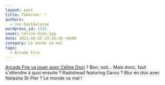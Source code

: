```yaml
---
layout: post
title: Tabernac' !
authors:
  - Joe Gantdelaine
wordpress_id: 1115
cover: celine-dion.jpg
date: 2012-09-25 23:34:48 +0200
category: Le monde va mal
tags:
  - Arcade Fire
---
```


[Arcade Fire va jouer avec Céline Dion][1] ? Bon, soit… Mais donc, faut
s'attendre à quoi ensuite ? Radiohead featuring Garou ? Blur en duo avec Natasha
St-Pier ? Le monde va mal !

[1]:
  https://pitchfork.com/news/47983-arcade-fire-team-with-celine-dion-for-benefit-show/
